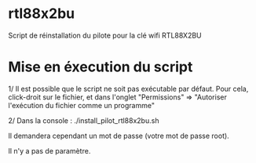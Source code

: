 # rtl88x2bu
Script de réinstallation du pilote pour la clé wifi RTL88X2BU

# Mise en éxecution du script
1/ Il est possible que le script ne soit pas exécutable par défaut. Pour cela, click-droit sur le fichier, et dans l'onglet "Permissions" => "Autoriser l'exécution du fichier comme un programme"

2/ Dans la console :
./install_pilot_rtl88x2bu.sh

Il demandera cependant un mot de passe (votre mot de passe root).

Il n'y a pas de paramètre.